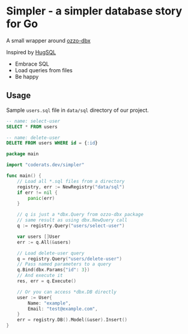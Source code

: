 # Simpler - a simpler database story for Go

A small wrapper around [ozzo-dbx](https://github.com/go-ozzo/ozzo-dbx)

Inspired by [HugSQL](https://www.hugsql.org/)

* Embrace SQL
* Load queries from files
* Be happy

## Usage

Sample `users.sql` file in `data/sql` directory of our project.

```sql
-- name: select-user
SELECT * FROM users

-- name: delete-user
DELETE FROM users WHERE id = {:id}
```


```go
package main

import "coderats.dev/simpler"

func main() {
    // Load all *.sql files from a directory
    registry, err := NewRegistry("data/sql")
    if err != nil {
        panic(err)
    }

    // q is just a *dbx.Query from ozzo-dbx package
    // same result as using dbx.NewQuery call
    q := registry.Query("users/select-user")

    var users []User
    err := q.All(&users)

    // Load delete-user query
    q = registry.Query("users/delete-user")
    // Pass named parameters to a query
    q.Bind(dbx.Params{"id": 3})
    // And execute it
    res, err = q.Execute()

    // Or you can access *dbx.DB directly
    user := User{
        Name: "example",
        Email: "test@example.com",
    }
    err = registry.DB().Model(&user).Insert()
}
```
